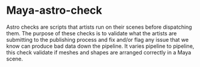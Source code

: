 # Maya-astro-check
Astro checks are scripts that artists run on their scenes before dispatching them. The purpose of these checks is to validate what the artists are submitting to the publishing process and fix and/or flag any issue that we know can produce bad data down the pipeline. It varies pipeline to pipeline, this check validate if meshes and shapes are arranged correctly in a Maya scene.
